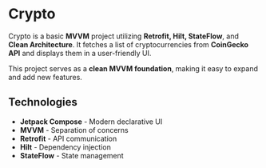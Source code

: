 # Crypto

Crypto is a basic **MVVM** project utilizing **Retrofit, Hilt, StateFlow**, and **Clean Architecture**. It fetches a list of cryptocurrencies from **CoinGecko API** and displays them in a user-friendly UI.

This project serves as a **clean MVVM foundation**, making it easy to expand and add new features.

## Technologies

- **Jetpack Compose** - Modern declarative UI
- **MVVM** - Separation of concerns
- **Retrofit** - API communication
- **Hilt** - Dependency injection
- **StateFlow** - State management
